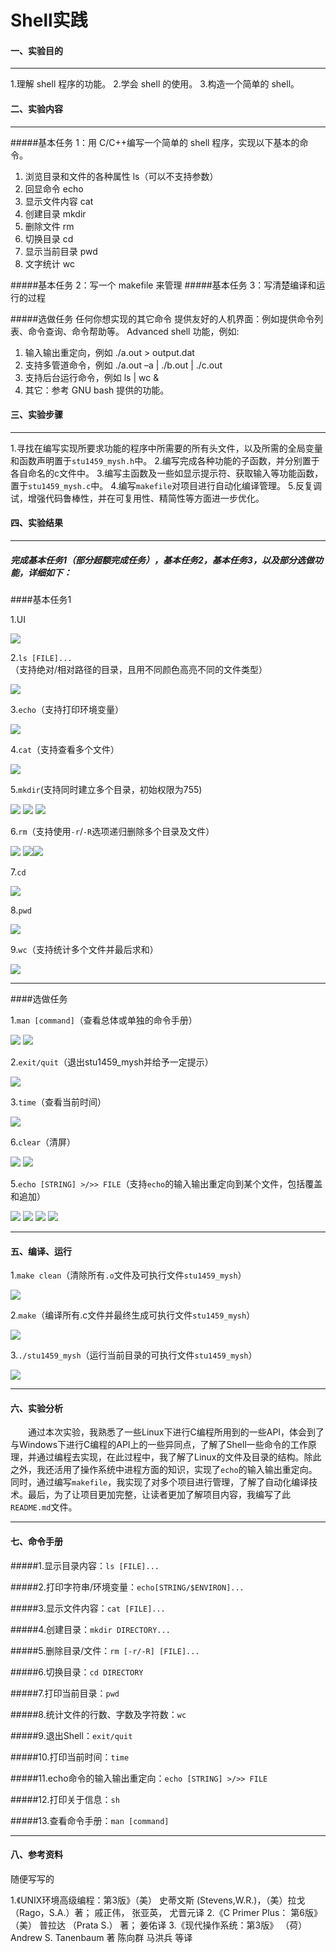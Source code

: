 # Shell实践

#### 一、实验目的
***
1.理解 shell 程序的功能。
2.学会 shell 的使用。
3.构造一个简单的 shell。

#### 二、实验内容
***
#####基本任务 1：用 C/C++编写一个简单的 shell 程序，实现以下基本的命令。
1) 浏览目录和文件的各种属性 ls（可以不支持参数）
2) 回显命令 echo
3) 显示文件内容 cat
4) 创建目录 mkdir
5) 删除文件 rm
6) 切换目录 cd
7) 显示当前目录 pwd
8) 文字统计 wc
    
#####基本任务 2：写一个 makefile 来管理
#####基本任务 3：写清楚编译和运行的过程
    
#####选做任务
任何你想实现的其它命令
提供友好的人机界面：例如提供命令列表、命令查询、命令帮助等。
Advanced shell 功能，例如:
1) 输入输出重定向，例如 ./a.out > output.dat
2) 支持多管道命令，例如 ./a.out –a | ./b.out | ./c.out
3) 支持后台运行命令，例如 ls | wc &
4) 其它：参考 GNU bash 提供的功能。

#### 三、实验步骤
***

1.寻找在编写实现所要求功能的程序中所需要的所有头文件，以及所需的全局变量和函数声明置于`stu1459_mysh.h`中。
2.编写完成各种功能的子函数，并分别置于各自命名的c文件中。
3.编写主函数及一些如显示提示符、获取输入等功能函数，置于`stu1459_mysh.c`中。
4.编写`makefile`对项目进行自动化编译管理。
5.反复调试，增强代码鲁棒性，并在可复用性、精简性等方面进一步优化。

#### 四、实验结果
***

##### 完成基本任务1（部分超额完成任务），基本任务2，基本任务3，以及部分选做功能，详细如下：

####基本任务1

1.UI

![](/lab2_image/ui.png)

2.`ls [FILE]...`（支持绝对/相对路径的目录，且用不同颜色高亮不同的文件类型）

![](/lab2_image/ls.png)

3.`echo`（支持打印环境变量）

![](/lab2_image/echo.png)

4.`cat`（支持查看多个文件）

![](/lab2_image/cat.png)

5.`mkdir`(支持同时建立多个目录，初始权限为755)

![](/lab2_image/mkdir1.png)
![](/lab2_image/mkdir3.png)
![](/lab2_image/mkdir2.png)

6.`rm`（支持使用`-r`/`-R`选项递归删除多个目录及文件）

![](/lab2_image/rm1.png)
![](/lab2_image/rm2.png)![](/lab2_image/rm3.png)

7.`cd`

![](/lab2_image/cd_pwd.png)

8.`pwd`

![](/lab2_image/pwd.png)

9.`wc`（支持统计多个文件并最后求和）

![](/lab2_image/wc.png)

***
####选做任务

1.`man [command]`（查看总体或单独的命令手册）

![](/lab2_image/man1.png)
![](/lab2_image/man2.png)

2.`exit/quit`（退出stu1459_mysh并给予一定提示）

![](/lab2_image/exit.png)

3.`time`（查看当前时间）

![](/lab2_image/time.png)

6.`clear`（清屏）

![](/lab2_image/clear1.png)
![](/lab2_image/clear2.png)

5.`echo [STRING] >/>> FILE`（支持`echo`的输入输出重定向到某个文件，包括覆盖和追加）

![](/lab2_image/echo1.png)
![](/lab2_image/echo2.png)
![](/lab2_image/echo3.png)
![](/lab2_image/echo4.png)

***
#### 五、编译、运行

1.`make clean`（清除所有`.o`文件及可执行文件`stu1459_mysh`）

![](/lab2_image/make_clean.png)

2.`make`（编译所有.c文件并最终生成可执行文件`stu1459_mysh`）

![](/lab2_image/make.png)

3.`./stu1459_mysh`（运行当前目录的可执行文件`stu1459_mysh`）

![](/lab2_image/run.png)

***
#### 六、实验分析

&emsp;&emsp;通过本次实验，我熟悉了一些Linux下进行C编程所用到的一些API，体会到了与Windows下进行C编程的API上的一些异同点，了解了Shell一些命令的工作原理，并通过编程去实现，在此过程中，我了解了Linux的文件及目录的结构。除此之外，我还活用了操作系统中进程方面的知识，实现了`echo`的输入输出重定向。同时，通过编写`makefile`，我实现了对多个项目进行管理，了解了自动化编译技术。最后，为了让项目更加完整，让读者更加了解项目内容，我编写了此`README.md`文件。

***
#### 七、命令手册


#####1.显示目录内容：`ls [FILE]...`

#####2.打印字符串/环境变量：`echo[STRING/$ENVIRON]...`

#####3.显示文件内容：`cat [FILE]...`

#####4.创建目录：`mkdir DIRECTORY...`

#####5.删除目录/文件：`rm [-r/-R] [FILE]...`

#####6.切换目录：`cd DIRECTORY`

#####7.打印当前目录：`pwd`

#####8.统计文件的行数、字数及字符数：`wc`

#####9.退出Shell：`exit/quit`

#####10.打印当前时间：`time`

#####11.echo命令的输入输出重定向：`echo [STRING] >/>> FILE`

#####12.打印关于信息：`sh`

#####13.查看命令手册：`man [command]`

***
#### 八、参考资料
随便写写的

1.《UNIX环境高级编程：第3版》（美） 史蒂文斯 (Stevens,W.R.)，（美）拉戈（Rago，S.A.）著； 戚正伟， 张亚英， 尤晋元译 
2.《C Primer Plus： 第6版》 （美） 普拉达 （Prata S.） 著； 姜佑译
3.《现代操作系统：第3版》 （荷） Andrew S. Tanenbaum 著 陈向群 马洪兵 等译
